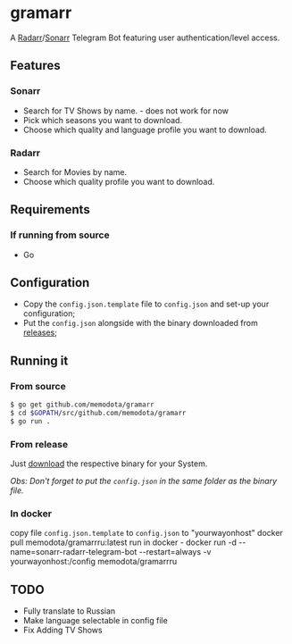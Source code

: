 # gramarr
A [Radarr](https://github.com/Radarr/Radarr)/[Sonarr](https://github.com/Sonarr/Sonarr) Telegram Bot featuring user authentication/level access.

## Features

### Sonarr

- Search for TV Shows by name. - does not work for now
- Pick which seasons you want to download.
- Choose which quality and language profile you want to download.

### Radarr

- Search for Movies by name.
- Choose which quality profile you want to download.

## Requirements

### If running from source

- Go

## Configuration

- Copy the `config.json.template` file to `config.json` and set-up your configuration;
- Put the `config.json` alongside with the binary downloaded from [releases](https://github.com/alcmoraes/gramarr/releases);

## Running it

### From source

```bash
$ go get github.com/memodota/gramarr
$ cd $GOPATH/src/github.com/memodota/gramarr
$ go run .
```

### From release

Just [download](https://github.com/memodota/gramarr/releases/latest) the respective binary for your System.

*Obs: Don't forget to put the `config.json` in the same folder as the binary file.*

### In docker

copy file `config.json.template` to `config.json` to "yourwayonhost"
docker pull memodota/gramarrru:latest
run in docker   -   docker run -d --name=sonarr-radarr-telegram-bot --restart=always -v yourwayonhost:/config memodota/gramarrru

## TODO

- Fully translate to Russian
- Make language selectable in config file
- Fix Adding TV Shows
